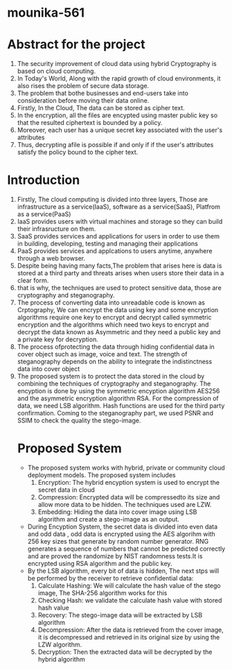 # mounika-561
<html>
  <head><b>
    <h1>Abstract for the project</h1>
  </b>
  </head>
  <body>
    <p>
      <ol>
      <li>The security improvement of cloud data using hybrid Cryptography is based on cloud computing. </li>
        <li>In Today's World, Along with the rapid growth of cloud environments, it also rises the problem of secure data storage.</li>
        <li>The problem that bothe businesses and end-users take into consideration before moving their data online.</li>
        <li>Firstly, In the Cloud, The data can be stored as cipher text.</li>
        <li>In the encryption, all the files are encypted using master public key so that the resulted ciphertext is bounded by a policy. </li>
        <li>Moreover, each user has a unique secret key associated with the user's attributes</li>
        <li>Thus, decrypting afile is possible if and only if if the user's attributes satisfy the policy bound to the cipher text.</li>
      </ol>
    </p>
  </body>
</html>
<h1>Introduction</h1>
<body>
  <p>
    <ol>
      <li>
        Firstly, The cloud computing is divided into three layers, Those are infrastructure as a service(IaaS), software as a service(SaaS), Platfrom as a service(PaaS)
      </li>
      <li>
        IaaS provides users with virtual machines and storage so they can build their infrasructure on them.
      </li>
      <li>
        SaaS provides services and applications for users in order to use them in building, developing, testing and managing their applications
      </li>
      <li>
        PaaS provides services and applcations to users anytime, anywhere through a web browser.
      </li>
      <li>
        Despite being having many facts,The problem that arises here is data is stored at a third party and threats arises when users store their data in a clear form.
      </li>
      <li>
        that is why, the techniques are used to protect sensitive data, those are cryptography and steganography.
      </li>
      <li>
        The process of converting data into unreadable code is known as Crptography, We can encrypt the data using key and some encryption algorithms require one key to encrypt and decrypt called symmetric encryption and the algorithms which need two keys to encrypt and decrypt the data known as Asymmetric and they need a public key and a private key for decryption.
      </li>
      <li>
        The process ofprotecting the data through hiding confidential data in cover object such as image, voice and text. The strength of steganography depends on the ability to integrate the indistinctness data into cover object     </li>
      <li>
        The proposed system is to protect the data stored in the cloud by combining the techniques of cryptography and steganography. The encyption is done by using the symmetric encyption algorithm AES256 and the asymmetric encryption algorithm RSA. For the compression of data, we need LSB algorithm. Hash functions are used for the third party confirmation. Coming to the steganography part, we used PSNR and SSIM to check the quality the stego-image.
      </li>
  </p>
</body>
<h1>Proposed System</h1>
<body>
<p>
  <ul>
    <li>
      The proposed system works with hybrid, private or community cloud deployment models. The proposed system includes
      <ol>
        <li>
          Encryption: The hybrid encyption system is used to encrypt the secret data in cloud
        </li>
        <li>
          Compression: Encrypted data will be compressedto its size and allow more data to be hidden. The techniques used are LZW.
        </li>
        <li>
          Embedding: Hiding the data into cover image using LSB algorithm and create a stego-image as an output.
        </li>
      </ol>
      <li>
        During Encyption System, the secret data is divided into even data and odd data , odd data is encrypted using the AES algorihm with 256 key sizes that generate by random number generator. RNG generates a sequence of numbers that cannot be predicted correctly and are proved the randomize by NIST randomness tests.It is encrypted using RSA algorithm and the public key.
      </li>
    <li>
      By the LSB algorithm, every bit of data is hidden, The next stps will be performed by the receiver to retrieve confidential data:
      <ol>
        <li>
        Calculate Hashing: We will calculate the hash value of the stego image, The SHA-256 algorithm works for this</li>
        <li>
          Checking Hash: we validate the calculate hash value with stored hash value
    </li>
        <li>
          Recovery: The stego-image data will be extracted by LSB algorithm
        </li>
        <li>
          Decompression: After the data is retrieved from the cover image, it is decompressed and retrieved in its original size by using the LZW algorithm. 
        </li>
        <li>
          Decryption: Then the extracted data will be decrypted by the hybrid algorithm
        </li>
     </li>
  </ol>
</p>
  </ul></body>
      

